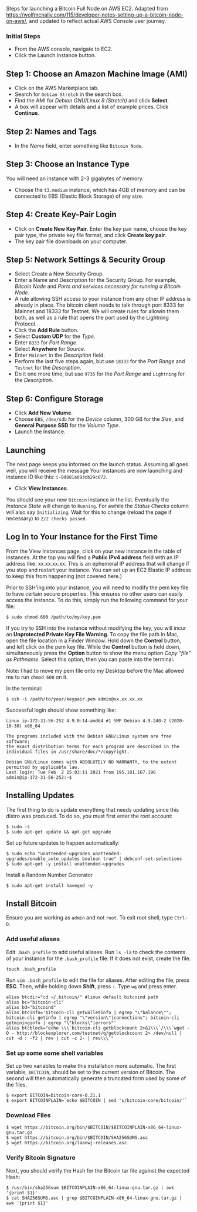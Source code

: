 Steps for launching a Bitcoin Full Node on AWS EC2. Adapted from https://wolfmcnally.com/115/developer-notes-setting-up-a-bitcoin-node-on-aws/, 
and updated to reflect actual AWS Console user journey. 

### Initial Steps

* From the AWS console, navigate to EC2.
* Click the Launch Instance button.

## Step 1: Choose an Amazon Machine Image (AMI)

* Click on the AWS Marketplace tab.
* Search for `Debian Stretch` in the search box.
* Find the AMI for *Debian GNU/Linux 9 (Stretch)* and click **Select**. 
* A box will appear with details and a list of example prices. Click **Continue**.

## Step 2: Names and Tags

* In the *Name* field, enter something like `Bitcoin Node`. 

## Step 3: Choose an Instance Type

You will need an instance with 2-3 gigabytes of memory. 

* Choose the `t3.medium` instance, which has 4GB of memory and can be connected to EBS (Elastic Block Storage) of any size. 

## Step 4: Create Key-Pair Login

* Click on **Create New Key Pair**. Enter the key pair name, choose the key pair type, the private key file format, and click **Create key pair**.
* The key pair file downloads on your computer.

## Step 5: Network Settings & Security Group

* Select Create a New Security Group.
* Enter a Name and Description for the Security Group. For example, *Bitcoin Node* and *Ports and services necessary for running a Bitcoin Node*. 
* A rule allowing SSH access to your instance from any other IP address is already in place. The bitcoin client needs to talk through port 8333 for Mainnet and 18333 for Testnet. We will create rules for allowin them both, as well as a rule that opens the port used by the Lightning Protocol. 
* Click the **Add Rule** button. 
* Select **Custom UDP** for the *Type*. 
* Enter `8333` for *Port Range*.
* Select **Anywhere** for *Source*. 
* Enter `Mainnet` in the *Description* field. 
* Perform the last five steps again, but use `18333` for the *Port Range* and `Testnet` for the *Description*. 
* Do it one more time, but use `9735` for the *Port Range* and `Lightning` for the *Description*. 

## Step 6: Configure Storage

* Click **Add New Volume**.
* Choose `EBS`, `/dev/sdb` for the *Device* column, 300 GB for the *Size*, and **General Purpose SSD** for the *Volume Type*. 
* Launch the Instance.

## Launching

The next page keeps you informed on the launch status. Assuming all goes well, you will receive the message Your instances are now launching and instance ID like this: `i-0d881a693cb29c072`.

* Click **View Instances**.

You should see your new `Bitcoin` instance in the list. Eventually the *Instance State* will change to `Running`. For awhile the *Status Checks* column will also say `Initializing`. 
Wait for this to change (reload the page if necessary) to `2/2 checks passed`.

## Log In to Your Instance for the First Time

From the View Instances page, click on your new instance in the table of instances. At the top you will find a **Public IPv4 address** field with an IP address like: xx.xx.xx.xx. 
This is an ephemeral IP address that will change if you stop and restart your instance. You can set up an EC2 Elastic IP address to keep this from happening (not covered here.)

Prior to SSH'ing into your instance, you will need to modify the pem key file to have certain secure properties. This ensures no other users can easily access the instance. To do this,
simply run the following command for your file:

```
$ sudo chmod 600 /path/to/my/key.pem
```

If you try to SSH into the instance without modifying the key, you will incur an **Unprotected Private Key File Warning**. To copy the file path in Mac, open the file location in a Finder Window. 
Hold down the **Control** button, and left click on the pem key file. While the **Control** button is held down, simultaneously press the **Option** button to show
the menu option *Copy "file" as Pathname*. Select this option, then you can paste into the terminal. 

Note: I had to move my pem file onto my Desktop before the Mac allowed me to run `chmod 600` on it. 

In the terminal:

```
$ ssh -i /path/to/your/keypair.pem admin@xx.xx.xx.xx
```

Successful login should show something like:

```
Linux ip-172-31-56-252 4.9.0-14-amd64 #1 SMP Debian 4.9.240-2 (2020-10-30) x86_64

The programs included with the Debian GNU/Linux system are free software;
the exact distribution terms for each program are described in the
individual files in /usr/share/doc/*/copyright.

Debian GNU/Linux comes with ABSOLUTELY NO WARRANTY, to the extent
permitted by applicable law.
Last login: Tue Feb  2 15:03:11 2021 from 195.181.167.196
admin@ip-172-31-56-252:~$ 
```

## Installing Updates

The first thing to do is update everything that needs updating since this distro was produced. To do so, you must first enter the root account:

```
$ sudo -s
$ sudo apt-get update && apt-get upgrade
```

Set up future updates to happen automatically:

```
$ sudo echo "unattended-upgrades unattended-upgrades/enable_auto_updates boolean true" | debconf-set-selections
$ sudo apt-get -y install unattended-upgrades
```

Install a Random Number Generator

```
$ sudo apt-get install haveged -y
```

## Install Bitcoin

Ensure you are working as `admin` and not `root`. To exit root shell, type `Ctrl-D`.

### Add useful aliases

Edit `.bash_profile` to add useful aliases. Run `ls -la` to check the contents of your instance for the `.bash_profile` file. If it does not exist, create the file. 

```
touch .bash_profile
```

Run `vim .bash_profile` to edit the file for aliases. After editing the file, press **ESC**. Then, while holding down **Shift**, press `:`. Type `wq` and press enter. 

```
alias btcdir="cd ~/.bitcoin/" #linux default bitcoind path
alias bc="bitcoin-cli"
alias bd="bitcoind"
alias btcinfo='bitcoin-cli getwalletinfo | egrep "\"balance\""; bitcoin-cli getinfo | egrep "\"version\"|connections"; bitcoin-cli getmininginfo | egrep "\"blocks\"|errors"'
alias btcblock="echo \\\`bitcoin-cli getblockcount 2>&1\\\`/\\\`wget -O - http://blockexplorer.com/testnet/q/getblockcount 2> /dev/null | cut -d : -f2 | rev | cut -c 2- | rev\\\`"
```

### Set up some some shell variables

Set up two variables to make this installation more automatic. The first variable, `$BITCOIN`, should be set to the current version of Bitcoin. The second will then automatically generate a truncated form used by some of the files. 

```
$ export BITCOIN=bitcoin-core-0.21.1
$ export BITCOINPLAIN=`echo $BITCOIN | sed 's/bitcoin-core/bitcoin/'`
```

### Download Files

```
$ wget https://bitcoin.org/bin/$BITCOIN/$BITCOINPLAIN-x86_64-linux-gnu.tar.gz
$ wget https://bitcoin.org/bin/$BITCOIN/SHA256SUMS.asc
$ wget https://bitcoin.org/laanwj-releases.asc
```

### Verify Bitcoin Signature

Next, you should verify the Hash for the Bitcoin tar file against the expected Hash:

```
$ /usr/bin/sha256sum $BITCOINPLAIN-x86_64-linux-gnu.tar.gz | awk '{print $1}'
$ cat SHA256SUMS.asc | grep $BITCOINPLAIN-x86_64-linux-gnu.tar.gz | awk '{print $1}'
```





